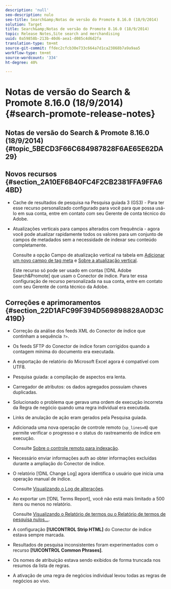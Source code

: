 ```yaml
---
description: 'null'
seo-description: nulo
seo-title: Search&amp;Notas de versão do Promote 8.16.0 (18/9/2014)
solution: Target
title: Search&amp;Notas de versão do Promote 8.16.0 (18/9/2014)
topic: Release Notes,Site search and merchandising
uuid: 0a59858b-213b-40d6-aea1-d085c4d6d2fa
translation-type: tm+mt
source-git-commit: ffdec2cfcb30e733c664a7d1ca23868b7a9a9aa5
workflow-type: tm+mt
source-wordcount: '334'
ht-degree: 40%

---
```



# Notas de versão do Search &amp; Promote 8.16.0 (18/9/2014){#search-promote-release-notes}

## Notas de versão do Search &amp; Promote 8.16.0 (18/9/2014) {#topic_5BECD3F66C684987828F6AE65E62DA29}

## Novos recursos {#section_2A10EF6B40FC4F2CB2381FFA9FFA64BD}

* Cache de resultados de pesquisa na Pesquisa guiada 3 (GS3) - Para ter esse recurso personalizado configurado para você para que possa usá-lo em sua conta, entre em contato com seu Gerente de conta técnico do Adobe.
* Atualizações verticais para campos alterados com frequência - agora você pode atualizar rapidamente todos os valores para um conjunto de campos de metadados sem a necessidade de indexar seu conteúdo completamente.

   Consulte a opção Campo de atualização vertical na tabela em [Adicionar um novo campo de tag meta](../c-about-settings-menu/c-about-metadata-menu.md#task_6DF188C0FC7F4831A4444CA9AFA615E5) e [Sobre a atualização vertical](../c-about-index-menu/c-about-vertical-updates.md#concept_E65A70C9C2E04804BF24FBE1B3CAD899).

   Este recurso só pode ser usado em contas [!DNL Adobe Search&Promote] que usam o Conector de índice. Para ter essa configuração de recurso personalizada na sua conta, entre em contato com seu Gerente de conta técnico da Adobe.

## Correções e aprimoramentos {#section_22D1AFC99F394D569898828A0D3C419D}

* Correção da análise dos feeds XML do Conector de índice que continham a sequência `?>`.
* Os feeds SFTP do Conector de índice foram corrigidos quando a contagem mínima do documento era executada.
* A exportação de relatório do Microsoft Excel agora é compatível com UTF8.
* Pesquisa guiada: a compilação de aspectos era lenta.
* Carregador de atributos: os dados agregados possuíam chaves duplicadas.
* Solucionado o problema que gerava uma ordem de execução incorreta da Regra de negócio quando uma regra individual era executada.
* Links de anulação de ação eram gerados pela Pesquisa guiada.
* Adicionada uma nova operação de controle remoto (`sp_lines=N`) que permite verificar o progresso e o status do rastreamento de índice em execução.

   Consulte [Sobre o controle remoto para indexação](../c-about-index-menu/c-about-remote-control-for-indexing.md#concept_C79B322190E84106A434E5C6D4A4118F).

* Necessário enviar informações auth ao obter informações excluídas durante a ampliação do Conector de índice.
* O relatório [!DNL Change Log] agora identifica o usuário que inicia uma operação manual de índice.

   Consulte [Visualizando o Log de alterações](../c-about-reports-menu/c-about-reports-menu.md#task_166F1156719F4B3D834BEA8E249C8057).

* Ao exportar um [!DNL Terms Report], você não está mais limitado a 500 itens ou menos no relatório.

   Consulte [Visualizando o Relatório de termos ou o Relatório de termos de pesquisa nulos...](../c-about-reports-menu/c-about-reports-menu.md#task_53B7ED1582DD4B0E8376546A7AFC789A).

* A configuração **[!UICONTROL Strip HTML]** do Conector de índice estava sempre marcada.
* Resultados de pesquisa inconsistentes foram experimentados com o recurso **[!UICONTROL Common Phrases]**.
* Os nomes de atribuição estava sendo exibidos de forma truncada nos resumos da lista de regras.
* A ativação de uma regra de negócios individual levou todas as regras de negócios ao vivo.

